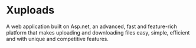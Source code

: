 # Xuploads
A web application built on Asp.net, an advanced, fast and feature-rich platform that makes uploading and downloading files easy, simple, efficient and with unique and competitive features.
